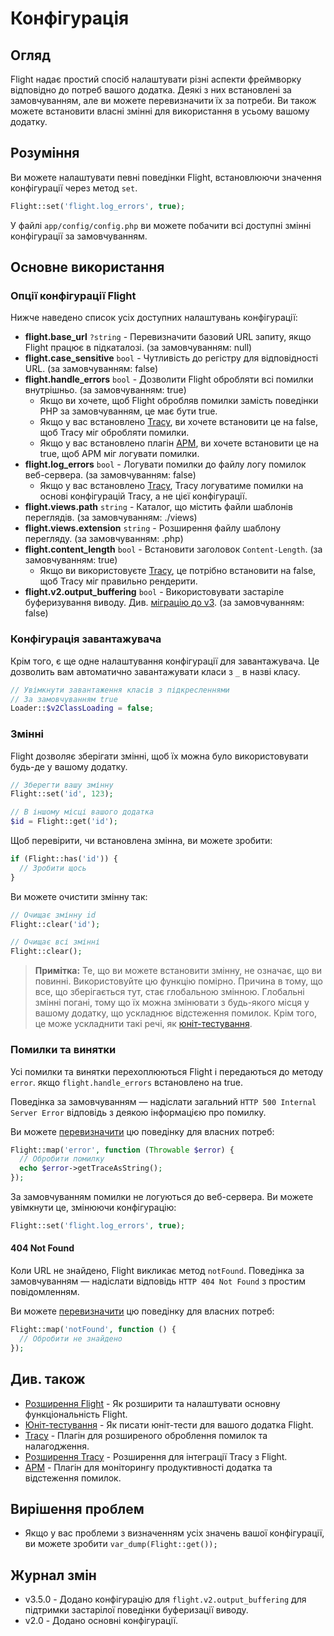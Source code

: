 # Конфігурація

## Огляд 

Flight надає простий спосіб налаштувати різні аспекти фреймворку відповідно до потреб вашого додатка. Деякі з них встановлені за замовчуванням, але ви можете перевизначити їх за потреби. Ви також можете встановити власні змінні для використання в усьому вашому додатку.

## Розуміння

Ви можете налаштувати певні поведінки Flight, встановлюючи значення конфігурації
через метод `set`.

```php
Flight::set('flight.log_errors', true);
```

У файлі `app/config/config.php` ви можете побачити всі доступні змінні конфігурації за замовчуванням.

## Основне використання

### Опції конфігурації Flight

Нижче наведено список усіх доступних налаштувань конфігурації:

- **flight.base_url** `?string` - Перевизначити базовий URL запиту, якщо Flight працює в підкаталозі. (за замовчуванням: null)
- **flight.case_sensitive** `bool` - Чутливість до регістру для відповідності URL. (за замовчуванням: false)
- **flight.handle_errors** `bool` - Дозволити Flight обробляти всі помилки внутрішньо. (за замовчуванням: true)
  - Якщо ви хочете, щоб Flight обробляв помилки замість поведінки PHP за замовчуванням, це має бути true.
  - Якщо у вас встановлено [Tracy](/awesome-plugins/tracy), ви хочете встановити це на false, щоб Tracy міг обробляти помилки.
  - Якщо у вас встановлено плагін [APM](/awesome-plugins/apm), ви хочете встановити це на true, щоб APM міг логувати помилки.
- **flight.log_errors** `bool` - Логувати помилки до файлу логу помилок веб-сервера. (за замовчуванням: false)
  - Якщо у вас встановлено [Tracy](/awesome-plugins/tracy), Tracy логуватиме помилки на основі конфігурацій Tracy, а не цієї конфігурації.
- **flight.views.path** `string` - Каталог, що містить файли шаблонів переглядів. (за замовчуванням: ./views)
- **flight.views.extension** `string` - Розширення файлу шаблону перегляду. (за замовчуванням: .php)
- **flight.content_length** `bool` - Встановити заголовок `Content-Length`. (за замовчуванням: true)
  - Якщо ви використовуєте [Tracy](/awesome-plugins/tracy), це потрібно встановити на false, щоб Tracy міг правильно рендерити.
- **flight.v2.output_buffering** `bool` - Використовувати застаріле буферизування виводу. Див. [міграцію до v3](migrating-to-v3). (за замовчуванням: false)

### Конфігурація завантажувача

Крім того, є ще одне налаштування конфігурації для завантажувача. Це дозволить вам 
автоматично завантажувати класи з `_` в назві класу.

```php
// Увімкнути завантаження класів з підкресленнями
// За замовчуванням true
Loader::$v2ClassLoading = false;
```

### Змінні

Flight дозволяє зберігати змінні, щоб їх можна було використовувати будь-де у вашому додатку.

```php
// Зберегти вашу змінну
Flight::set('id', 123);

// В іншому місці вашого додатка
$id = Flight::get('id');
```
Щоб перевірити, чи встановлена змінна, ви можете зробити:

```php
if (Flight::has('id')) {
  // Зробити щось
}
```

Ви можете очистити змінну так:

```php
// Очищає змінну id
Flight::clear('id');

// Очищає всі змінні
Flight::clear();
```

> **Примітка:** Те, що ви можете встановити змінну, не означає, що ви повинні. Використовуйте цю функцію помірно. Причина в тому, що все, що зберігається тут, стає глобальною змінною. Глобальні змінні погані, тому що їх можна змінювати з будь-якого місця у вашому додатку, що ускладнює відстеження помилок. Крім того, це може ускладнити такі речі, як [юніт-тестування](/guides/unit-testing).

### Помилки та винятки

Усі помилки та винятки перехоплюються Flight і передаються до методу `error`.
якщо `flight.handle_errors` встановлено на true.

Поведінка за замовчуванням — надіслати загальний `HTTP 500 Internal Server Error`
відповідь з деякою інформацією про помилку.

Ви можете [перевизначити](/learn/extending) цю поведінку для власних потреб:

```php
Flight::map('error', function (Throwable $error) {
  // Обробити помилку
  echo $error->getTraceAsString();
});
```

За замовчуванням помилки не логуються до веб-сервера. Ви можете увімкнути це,
змінюючи конфігурацію:

```php
Flight::set('flight.log_errors', true);
```

#### 404 Not Found

Коли URL не знайдено, Flight викликає метод `notFound`. Поведінка за замовчуванням —
надіслати відповідь `HTTP 404 Not Found` з простим повідомленням.

Ви можете [перевизначити](/learn/extending) цю поведінку для власних потреб:

```php
Flight::map('notFound', function () {
  // Обробити не знайдено
});
```

## Див. також
- [Розширення Flight](/learn/extending) - Як розширити та налаштувати основну функціональність Flight.
- [Юніт-тестування](/guides/unit-testing) - Як писати юніт-тести для вашого додатка Flight.
- [Tracy](/awesome-plugins/tracy) - Плагін для розширеного оброблення помилок та налагодження.
- [Розширення Tracy](/awesome-plugins/tracy_extensions) - Розширення для інтеграції Tracy з Flight.
- [APM](/awesome-plugins/apm) - Плагін для моніторингу продуктивності додатка та відстеження помилок.

## Вирішення проблем
- Якщо у вас проблеми з визначенням усіх значень вашої конфігурації, ви можете зробити `var_dump(Flight::get());`

## Журнал змін
- v3.5.0 - Додано конфігурацію для `flight.v2.output_buffering` для підтримки застарілої поведінки буферизації виводу.
- v2.0 - Додано основні конфігурації.